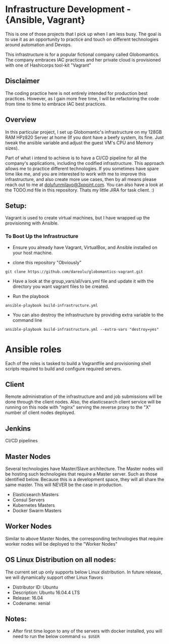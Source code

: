# Infrastructure Development - {Ansible, Vagrant}
This is one of those projects that I pick up when I am less busy. The goal is to use it as an opportunity to practice and touch on different technologies around automation and Devops.

This infrastructure is for a popular fictional company called Globomantics. The company embraces IAC practices and her private cloud is provisioned with one of Hashicorps tool-kit "Vagrant"

## Disclaimer
The coding practice here is not entirely intended for production best practices. However, as I gain more free time, I will be refactoring the code from time to time to embrace IAC best practices.

## Overview

In this particular project, I set up Globomantic's infrastructure on my 128GB RAM HPz820 Server at home (If you dont have a beefy system, its fine. Just tweak the ansible variable and adjust the guest VM's CPU and Memory sizes).

Part of what i intend to achieve is to have a CI/CD pipeline for all the company's applications, including the codified infrastructure. This approach allows me to practice different technologies. If you sometimes have spare time like me, and you are interested to work with me to improve this infrastructure, and also create more use cases, then by all means please reach out to me at dolufunmilayo@3xpoint.com. You can also have a look at the TODO.md file in this repository. Thats my little JIRA for task client. :)

## Setup:

Vagrant is used to create virtual machines, but I have wrapped up the provisioning with Ansible.

### To Boot Up the Infrastructure

- Ensure you already have Vagrant, VirtualBox, and Ansible installed on your host machine.

- clone this repository "Obviously"

``` git clone https://github.com/dareolu/globomantics-vagrant.git ```

- Have a look at the group_vars/all/vars.yml file and update it with the directory you want vagrant files to be created.

- Run the playbook

```ansible-playbook build-infrastructure.yml ```

- You can also destroy the infrastructure by providing extra variable to the command line

```ansible-playbook build-infrastructure.yml --extra-vars "destroy=yes"```

# Ansible roles

Each of the roles is tasked to build a Vagrantfile and provisioning shell scripts required to build and configure required servers.

## Client

Remote administration of the infrastructure and and job submissions will be done through the client nodes.
Also, the elasticsearch client service will be running on this node with "nginx" serving the reverse proxy to the "X" number of client nodes deployed.

## Jenkins
CI/CD pipelines

## Master Nodes

Several technologies have Master/Slave architecture. The Master nodes will be hosting such technologies that require a Master server. Such as those identified below. Because this is a development space, they will all share the same master. This will NEVER be the case in production.

- Elasticsearch Masters
- Consul Servers
- Kubernetes Masters
- Docker Swarm Masters


## Worker Nodes

Similar to above Master Nodes, the corresponding technologies that require worker nodes will be deployed to the "Worker Nodes"


## OS Linux Distribution on all nodes:

The current set up only supports below Linux distribution. In future release, we will dynamically support other Linux flavors

- Distributor ID: Ubuntu
- Description:    Ubuntu 16.04.4 LTS
- Release:        16.04
- Codename:       xenial

## Notes:
- After first time logon to any of the servers with docker installed, you will need to run the below command
```su $USER```
